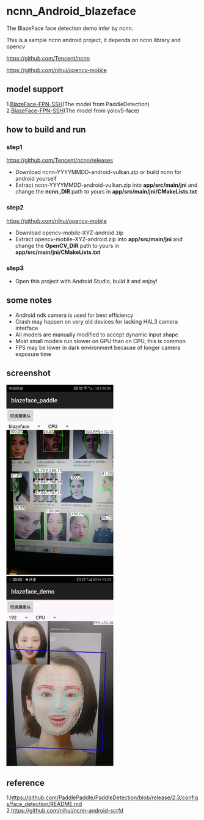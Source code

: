 # ncnn_Android_blazeface

The BlazeFace face detection demo infer by ncnn.  

This is a sample ncnn android project, it depends on ncnn library and opencv

https://github.com/Tencent/ncnn

https://github.com/nihui/opencv-mobile
## model support  
1.[BlazeFace-FPN-SSH](https://github.com/PaddlePaddle/PaddleDetection/blob/release/2.3/configs/face_detection/README.md)(The model from PaddleDetection)  
2.[BlazeFace-FPN-SSH](https://github.com/deepcam-cn/yolov5-face)(The model from yolov5-face)  

## how to build and run
### step1
https://github.com/Tencent/ncnn/releases

* Download ncnn-YYYYMMDD-android-vulkan.zip or build ncnn for android yourself
* Extract ncnn-YYYYMMDD-android-vulkan.zip into **app/src/main/jni** and change the **ncnn_DIR** path to yours in **app/src/main/jni/CMakeLists.txt**

### step2
https://github.com/nihui/opencv-mobile

* Download opencv-mobile-XYZ-android.zip
* Extract opencv-mobile-XYZ-android.zip into **app/src/main/jni** and change the **OpenCV_DIR** path to yours in **app/src/main/jni/CMakeLists.txt**

### step3
* Open this project with Android Studio, build it and enjoy!

## some notes
* Android ndk camera is used for best efficiency
* Crash may happen on very old devices for lacking HAL3 camera interface
* All models are manually modified to accept dynamic input shape
* Most small models run slower on GPU than on CPU, this is common
* FPS may be lower in dark environment because of longer camera exposure time

## screenshot
![](screenshot.png)![](face_mesh.gif)  

## reference  
1.https://github.com/PaddlePaddle/PaddleDetection/blob/release/2.3/configs/face_detection/README.md  
2.https://github.com/nihui/ncnn-android-scrfd
